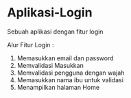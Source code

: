 # Aplikasi-Login
Sebuah aplikasi dengan fitur login

Alur Fitur Login :
1. Memasukkan email dan password
2. Memvalidasi Masukkan
3. Memvalidasi pengguna dengan wajah
4. Memasukkan nama ibu untuk validasi
5. Menampilkan halaman Home
